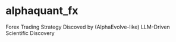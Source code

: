 # alphaquant_fx
Forex Trading Strategy Discoved by (AlphaEvolve-like) LLM-Driven Scientific Discovery
